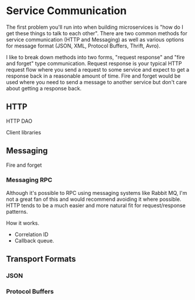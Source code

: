 # Service Communication

The first problem you'll run into when building microservices is "how do I get these things to talk to each other". There are two common methods for service communication (HTTP and Messaging) as well as various options for message format (JSON, XML, Protocol Buffers, Thrift, Avro). 

I like to break down methods into two forms, "request response" and "fire and forget" type communication. Request response is your typical HTTP request flow where you send a request to some service and expect to get a response back in a reasonable amount of time. Fire and forget would be used where you need to send a message to another service but don't care about getting a response back.

## HTTP

HTTP DAO

Client libraries

## Messaging 

Fire and forget 

### Messaging RPC

Although it's possible to RPC using messaging systems like Rabbit MQ, I'm not a great fan of this and would recommend avoiding it where possible. HTTP tends to be a much easier and more natural fit for request/response patterns.

How it works.

+ Correlation ID
+ Callback queue. 

## Transport Formats

### JSON

### Protocol Buffers

